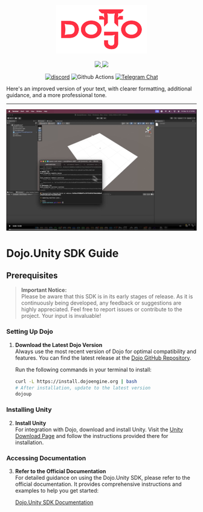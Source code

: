 <!-- markdownlint-disable -->
<div align="center">
  <img src=".github/dojo-mark-full-dark.svg" height="128">
</div>
<div align="center">
<br />
<!-- markdownlint-restore -->

<a href="https://twitter.com/dojostarknet">
<img src="https://img.shields.io/twitter/follow/dojostarknet?style=social"/>
</a>
<a href="https://github.com/dojoengine/dojo">
<img src="https://img.shields.io/github/stars/dojoengine/dojo?style=social"/>
</a>

[![discord](https://img.shields.io/badge/join-dojo-green?logo=discord&logoColor=white)](https://discord.gg/PwDa2mKhR4)
![Github Actions][gha-badge] [![Telegram Chat][tg-badge]][tg-url]

[gha-badge]: https://img.shields.io/github/actions/workflow/status/dojoengine/dojo/ci.yml?branch=main
[tg-badge]: https://img.shields.io/endpoint?color=neon&logo=telegram&label=chat&style=flat-square&url=https%3A%2F%2Ftg.sumanjay.workers.dev%2Fdojoengine
[tg-url]: https://t.me/dojoengine

</div>

Here's an improved version of your text, with clearer formatting, additional guidance, and a more professional tone.

---

[![Watch the video](.github/unity-screen-grab.png)](.github/Unity_Integration.mp4)

# Dojo.Unity SDK Guide

## Prerequisites

> **Important Notice:**  
> Please be aware that this SDK is in its early stages of release. As it is continuously being developed, any feedback or suggestions are highly appreciated. Feel free to report issues or contribute to the project. Your input is invaluable!

### Setting Up Dojo

1. **Download the Latest Dojo Version**  
   Always use the most recent version of Dojo for optimal compatibility and features. You can find the latest release at the [Dojo GitHub Repository](https://github.com/dojoengine/dojo/releases).

   Run the following commands in your terminal to install:

   ```bash
   curl -L https://install.dojoengine.org | bash
   # After installation, update to the latest version
   dojoup
   ```

### Installing Unity

2. **Install Unity**  
   For integration with Dojo, download and install Unity. Visit the [Unity Download Page](https://unity.com/) and follow the instructions provided there for installation.

### Accessing Documentation

3. **Refer to the Official Documentation**  
   For detailed guidance on using the Dojo.Unity SDK, please refer to the official documentation. It provides comprehensive instructions and examples to help you get started:

   [Dojo.Unity SDK Documentation](https://book.dojoengine.org/client/sdk/unity.html)
